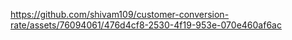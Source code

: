 

https://github.com/shivam109/customer-conversion-rate/assets/76094061/476d4cf8-2530-4f19-953e-070e460af6ac

